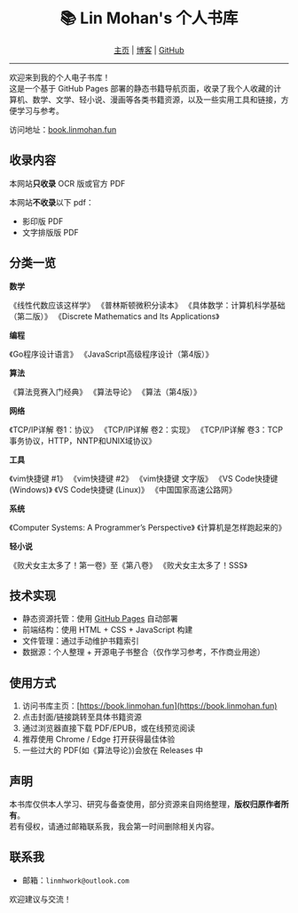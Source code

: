 <div align="center">
  <h1>📚 Lin Mohan's 个人书库</h1>
  <p>
    <a href="https://home.linmohan.fun/" target="_blank" rel="noopener noreferrer">主页</a> |
    <a href="https://linmohan.fun/" target="_blank" rel="noopener noreferrer">博客</a> |
    <a href="https://github.com/LINMOH" target="_blank" rel="noopener noreferrer">GitHub</a>
  </p>
</div>

---

欢迎来到我的个人电子书库！  
这是一个基于 GitHub Pages 部署的静态书籍导航页面，收录了我个人收藏的计算机、数学、文学、轻小说、漫画等各类书籍资源，以及一些实用工具和链接，方便学习与参考。

访问地址：[book.linmohan.fun](https://book.linmohan.fun)

## 收录内容

本网站**只收录** OCR 版或官方 PDF

本网站**不收录**以下 pdf：
- 影印版 PDF
- 文字排版版 PDF

## 分类一览

**数学**

《线性代数应该这样学》
《普林斯顿微积分读本》
《具体数学：计算机科学基础（第二版）》
《Discrete Mathematics and Its Applications》

**编程**

《Go程序设计语言》
《JavaScript高级程序设计（第4版）》

**算法**

《算法竞赛入门经典》
《算法导论》
《算法（第4版）》

**网络**

《TCP/IP详解 卷1：协议》
《TCP/IP详解 卷2：实现》
《TCP/IP详解 卷3：TCP事务协议，HTTP，NNTP和UNIX域协议》

**工具**

《vim快捷键 #1》
《vim快捷键 #2》
《vim快捷键 文字版》
《VS Code快捷键 (Windows)》
《VS Code快捷键 (Linux)》
《中国国家高速公路网》

**系统**

《Computer Systems: A Programmer’s Perspective》
《计算机是怎样跑起来的》

**轻小说**

《败犬女主太多了！第一卷》至《第八卷》
《败犬女主太多了！SSS》

## 技术实现

- 静态资源托管：使用 [GitHub Pages](https://pages.github.com/) 自动部署  
- 前端结构：使用 HTML + CSS + JavaScript 构建  
- 文件管理：通过手动维护书籍索引
- 数据源：个人整理 + 开源电子书整合（仅作学习参考，不作商业用途）

## 使用方式

1. 访问书库主页：[https://book.linmohan.fun](https://book.linmohan.fun)
2. 点击封面/链接跳转至具体书籍资源
3. 通过浏览器直接下载 PDF/EPUB，或在线预览阅读
4. 推荐使用 Chrome / Edge 打开获得最佳体验
5. 一些过大的 PDF(如《算法导论》)会放在 Releases 中

## 声明

本书库仅供本人学习、研究与备查使用，部分资源来自网络整理，**版权归原作者所有**。  
若有侵权，请通过邮箱联系我，我会第一时间删除相关内容。

## 联系我

- 邮箱：`linmhwork@outlook.com`

欢迎建议与交流！

